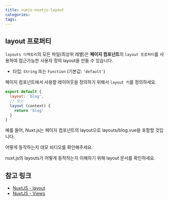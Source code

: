 ```yaml
---
title: vuejs-nuxtjs-layout
categories:
tags:
---
```

## layout 프로퍼티
`layouts 디렉토리`의 모든 파일(최상위 레벨)은 **페이지 컴포넌트**의 `layout 프로퍼티`를 사용하여 접근가능한 사용자 정의 layout을 만들 수 있습니다.

- 타입: `String` 또는 `Function` (기본값: `'default'`)

페이지 컴포넌트에서 사용할 레이아웃을 정의하기 위해서 `layout 키`를 정의하세요.

``` js
export default {
  layout: 'blog',
  // 또는
  layout (context) {
    return 'blog'
  }
}
```

예를 들어, Nuxt.js는 페이지 컴포넌트의 layout으로 layouts/blog.vue을 포함할 것입니다.

어떻게 동작하는지 데모 비디오를 확인해주세요.

nuxt.js의 layouts가 어떻게 동작하는지 이해하기 위해 layout 문서를 확인하세요.

## 참고 링크
- [NuxtJS - layout](https://ko.nuxtjs.org/api/pages-layout/)
- [NuxtJS - Views](https://ko.nuxtjs.org/guide/views/)